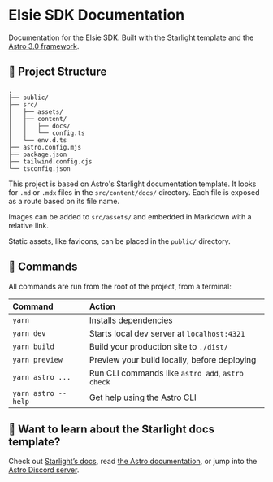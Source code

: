 # Elsie SDK Documentation

Documentation for the Elsie SDK. Built with the Starlight template and the [Astro 3.0 framework](https://astro.build/blog/astro-3/).

## 🚀 Project Structure

```tree
.
├── public/
├── src/
│   ├── assets/
│   ├── content/
│   │   ├── docs/
│   │   └── config.ts
│   └── env.d.ts
├── astro.config.mjs
├── package.json
├── tailwind.config.cjs
└── tsconfig.json
```

This project is based on Astro's Starlight documentation template. It looks for `.md` or `.mdx` files in the `src/content/docs/` directory. Each file is exposed as a route based on its file name.

Images can be added to `src/assets/` and embedded in Markdown with a relative link.

Static assets, like favicons, can be placed in the `public/` directory.

## 🧞 Commands

All commands are run from the root of the project, from a terminal:

| Command             | Action                                           |
| :------------------ | :----------------------------------------------- |
| `yarn`              | Installs dependencies                            |
| `yarn dev`          | Starts local dev server at `localhost:4321`      |
| `yarn build`        | Build your production site to `./dist/`          |
| `yarn preview`      | Preview your build locally, before deploying     |
| `yarn astro ...`    | Run CLI commands like `astro add`, `astro check` |
| `yarn astro --help` | Get help using the Astro CLI                     |

## 👀 Want to learn about the Starlight docs template?

Check out [Starlight’s docs](https://starlight.astro.build/), read [the Astro documentation](https://docs.astro.build), or jump into the [Astro Discord server](https://astro.build/chat).
